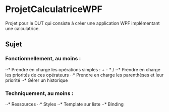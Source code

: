 ﻿# ProjetCalculatriceWPF

Projet pour le DUT qui consiste à créer une application WPF implémentant une calculatrice.


## Sujet 
### Fonctionnellement, au moins :
⋅⋅* Prendre en charge les opérations simples : + - * /
⋅⋅* Prendre en charge les priorités de ces opérateurs
⋅⋅* Prendre en charge les parenthèses et leur priorité
⋅⋅* Gérer un historique

### Techniquement, au moins :
⋅⋅* Ressources
⋅⋅* Styles
⋅⋅* Template sur liste
⋅⋅* Binding
